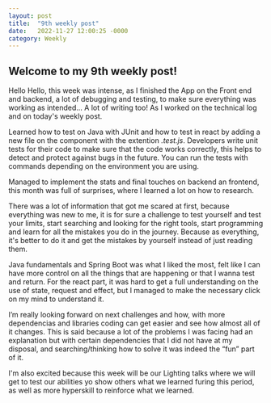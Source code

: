 ```yaml
---
layout: post
title:  "9th weekly post"
date:   2022-11-27 12:00:25 -0000
category: Weekly
---
```

## Welcome to my 9th weekly post!

Hello Hello, this week was intense, as I finished the App on the Front end and backend, a lot of debugging and testing, to make sure everything was working as intended... A lot of writing too! As I worked on the technical log and on today's weekly post. 

Learned how to test on Java with JUnit and how to test in react by adding a new file on the component with the extention _.test.js_. Developers write unit tests for their code to make sure that the code works correctly, this helps to detect and protect against bugs in the future. You can run the tests with commands depending on the environment you are using.

Managed to implement the stats and final touches on backend an frontend, this month was full of surprises, where I learned a lot on how to research.

There was a lot of information that got me scared at first, because everything was new to me, it is for sure a challenge to test yourself and test your limits, start searching and looking for the right tools, start programming and learn for all the mistakes you do in the journey. Because as everything, it's better to do it and get the mistakes by yourself instead of just reading them.

Java fundamentals and Spring Boot was what I liked the most, felt like I can have more control on all the things that are happening or that I wanna test and return. For the react part, it was hard to get a full understanding on the use of state, request and effect, but I managed to make the necessary click on my mind to understand it.

I’m really looking forward on next challenges and how, with more dependencias and libraries coding can get easier and see how almost all of it changes. This is said because a lot of the problems I was facing had an explanation but with certain dependencies that I did not have at my disposal, and searching/thinking how to solve it was indeed the “fun” part of it.

I'm also excited because this week will be our Lighting talks where we will get to test our abilities yo show others what we learned furing this period, as well as more hyperskill to reinforce what we learned.